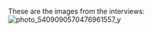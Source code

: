 These are the images from the interviews:
![photo_5409090570476961557_y](https://user-images.githubusercontent.com/116266413/199472842-43d19b0d-4d63-4c63-8325-e53ac4f01f14.jpg)

